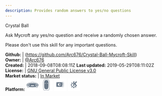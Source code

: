 ```yaml
---
description: Provides random answers to yes/no questions
---
```

Crystal Ball

Ask Mycroft any yes/no question and receive a randomly chosen answer.

Please don't use this skill for any important questions.

**Github:** | (https://github.com/Arc676/Crystal-Ball-Mycroft-Skill)  
**Owner:** | [@Arc676](https://github.com/Arc676)  
**Created:** | 2018-09-08T08:08:11Z  **Last updated:** 2019-05-29T08:11:02Z  
**License:** | [GNU General Public License v3.0](https://api.github.com/licenses/gpl-3.0)  
**Market status:** | [In Market](https://market.mycroft.ai/skill/skill-crystal-ball)  
**Platform:**   ![](.gitbook/assets/mark-1-icon.png)  ![](.gitbook/assets/mark-2-icon.png)  ![](.gitbook/assets/picroft-icon.png)  ![](.gitbook/assets/kde.png)   
